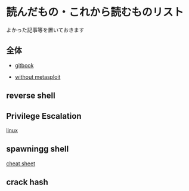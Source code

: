 # 読んだもの・これから読むものリスト
よかった記事等を置いておきます

## 全体
- [gitbook](https://book.hacktricks.xyz/)

- [without metasploit](https://medium.com/@hakluke/haklukes-guide-to-hacking-without-metasploit-1bbbe3d14f90)

## reverse shell

## Privilege Escalation
[linux](https://blog.g0tmi1k.com/2011/08/basic-linux-privilege-escalation/)


## spawningg shell
[cheat sheet](https://netsec.ws/?p=337)
## crack hash
